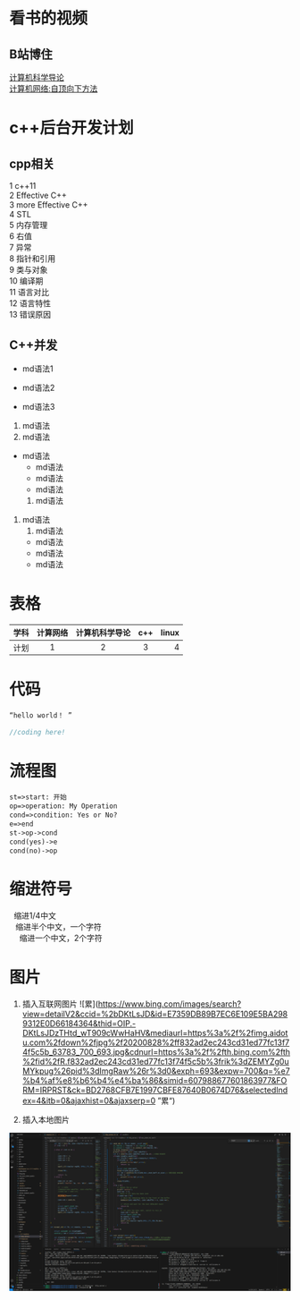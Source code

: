 # 看书的视频
## B站博住
[计算机科学导论](https://www.bilibili.com/video/BV13V41117xc?p=5&vd_source=99484403f32010c33b9b4d23c080916b) \
[计算机网络:自顶向下方法](https://www.bilibili.com/video/BV1534y1o7eD/?spm_id_from=333.999.0.0&vd_source=99484403f32010c33b9b4d23c080916b) 

# c++后台开发计划
## cpp相关
1 c++11 \
2 Effective C++ \
3 more Effective C++  \
4 STL \
5 内存管理 \
6 右值 \
7 异常 \
8 指针和引用 \
9 类与对象 \
10 编译期 \
11 语言对比 \
12 语言特性 \
13 错误原因 
## C++并发
- md语法1 
* md语法2 
+ md语法3 
1. md语法 
2. md语法 
* md语法
    * md语法 
    - md语法
    + md语法
    1. md语法
1. md语法
    1. md语法
    - md语法
    + md语法
    * md语法

# 表格
|学科|计算网络|计算机科学导论|c++|linux|
|--|:--:|:--:|:--:|--:|
|计划|1|2|3|4|
    
# 代码
` “hello world！ ” `

```c++
//coding here!

```
# 流程图
 ```flow
st=>start: 开始
op=>operation: My Operation
cond=>condition: Yes or No?
e=>end
st->op->cond
cond(yes)->e
cond(no)->op
 ```
# 缩进符号
&nbsp;  缩进1/4中文  
&ensp;  缩进半个中文，一个字符  
&emsp;  缩进一个中文，2个字符  

# 图片
1. 插入互联网图片
![累](https://www.bing.com/images/search?view=detailV2&ccid=%2bDKtLsJD&id=E7359DB89B7EC6E109E5BA2989312E0D66184364&thid=OIP.-DKtLsJDzTHtd_wT909cWwHaHV&mediaurl=https%3a%2f%2fimg.aidotu.com%2fdown%2fjpg%2f20200828%2ff832ad2ec243cd31ed77fc13f74f5c5b_63783_700_693.jpg&cdnurl=https%3a%2f%2fth.bing.com%2fth%2fid%2fR.f832ad2ec243cd31ed77fc13f74f5c5b%3frik%3dZEMYZg0uMYkpug%26pid%3dImgRaw%26r%3d0&exph=693&expw=700&q=%e7%b4%af%e8%b6%b4%e4%ba%86&simid=607988677601863977&FORM=IRPRST&ck=BD2768CFB7E1997CBFE87640B0674D76&selectedIndex=4&itb=0&ajaxhist=0&ajaxserp=0 ”累“)  

2. 插入本地图片
<!-- ![本地图片](  ”hhhh“) -->
![Alt text](SERVER_STUDY.png)